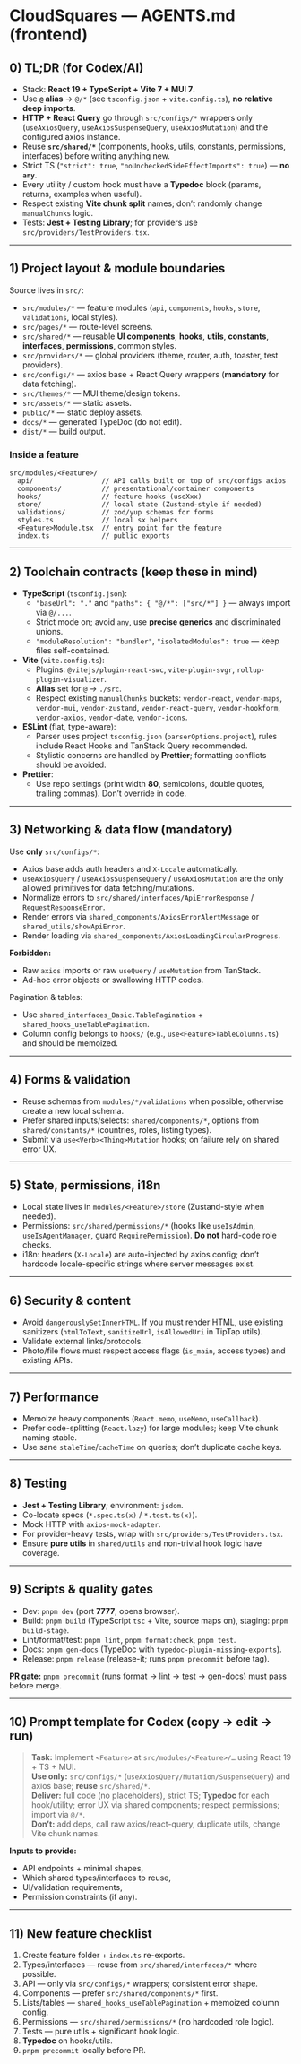 # CloudSquares — AGENTS.md (frontend)

## 0) TL;DR (for Codex/AI)

- Stack: **React 19 + TypeScript + Vite 7 + MUI 7**.
- Use **`@` alias** → `@/*` (see `tsconfig.json` + `vite.config.ts`), **no relative deep imports**.
- **HTTP + React Query** go through `src/configs/*` wrappers only (`useAxiosQuery`, `useAxiosSuspenseQuery`, `useAxiosMutation`) and the configured axios instance.
- Reuse **`src/shared/*`** (components, hooks, utils, constants, permissions, interfaces) before writing anything new.
- Strict TS (`"strict": true`, `"noUncheckedSideEffectImports": true`) — **no `any`**.
- Every utility / custom hook must have a **Typedoc** block (params, returns, examples when useful).
- Respect existing **Vite chunk split** names; don’t randomly change `manualChunks` logic.
- Tests: **Jest + Testing Library**; for providers use `src/providers/TestProviders.tsx`.

---

## 1) Project layout & module boundaries

Source lives in `src/`:

- `src/modules/*` — feature modules (`api`, `components`, `hooks`, `store`, `validations`, local styles).
- `src/pages/*` — route-level screens.
- `src/shared/*` — reusable **UI components**, **hooks**, **utils**, **constants**, **interfaces**, **permissions**, common styles.
- `src/providers/*` — global providers (theme, router, auth, toaster, test providers).
- `src/configs/*` — axios base + React Query wrappers (**mandatory** for data fetching).
- `src/themes/*` — MUI theme/design tokens.
- `src/assets/*` — static assets.
- `public/*` — static deploy assets.
- `docs/*` — generated TypeDoc (do not edit).
- `dist/*` — build output.

### Inside a feature

```plaintext
src/modules/<Feature>/
  api/                 // API calls built on top of src/configs axios
  components/          // presentational/container components
  hooks/               // feature hooks (useXxx)
  store/               // local state (Zustand-style if needed)
  validations/         // zod/yup schemas for forms
  styles.ts            // local sx helpers
  <Feature>Module.tsx  // entry point for the feature
  index.ts             // public exports
```

---

## 2) Toolchain contracts (keep these in mind)

- **TypeScript** (`tsconfig.json`):
  - `"baseUrl": "."` and `"paths": { "@/*": ["src/*"] }` — always import via `@/...`.
  - Strict mode on; avoid `any`, use **precise generics** and discriminated unions.
  - `"moduleResolution": "bundler"`, `"isolatedModules": true` — keep files self-contained.
- **Vite** (`vite.config.ts`):
  - Plugins: `@vitejs/plugin-react-swc`, `vite-plugin-svgr`, `rollup-plugin-visualizer`.
  - **Alias** set for `@` → `./src`.
  - Respect existing `manualChunks` buckets: `vendor-react`, `vendor-maps`, `vendor-mui`, `vendor-zustand`, `vendor-react-query`, `vendor-hookform`, `vendor-axios`, `vendor-date`, `vendor-icons`.
- **ESLint** (flat, type-aware):
  - Parser uses project `tsconfig.json` (`parserOptions.project`), rules include React Hooks and TanStack Query recommended.
  - Stylistic concerns are handled by **Prettier**; formatting conflicts should be avoided.
- **Prettier**:
  - Use repo settings (print width **80**, semicolons, double quotes, trailing commas). Don’t override in code.

---

## 3) Networking & data flow (mandatory)

Use **only** `src/configs/*`:

- Axios base adds auth headers and `X-Locale` automatically.
- `useAxiosQuery` / `useAxiosSuspenseQuery` / `useAxiosMutation` are the only allowed primitives for data fetching/mutations.
- Normalize errors to `src/shared/interfaces/ApiErrorResponse` / `RequestResponseError`.
- Render errors via `shared_components/AxiosErrorAlertMessage` or `shared_utils/showApiError`.
- Render loading via `shared_components/AxiosLoadingCircularProgress`.

**Forbidden:**

- Raw `axios` imports or raw `useQuery` / `useMutation` from TanStack.
- Ad-hoc error objects or swallowing HTTP codes.

Pagination & tables:

- Use `shared_interfaces_Basic.TablePagination` + `shared_hooks_useTablePagination`.
- Column config belongs to `hooks/` (e.g., `use<Feature>TableColumns.ts`) and should be memoized.

---

## 4) Forms & validation

- Reuse schemas from `modules/*/validations` when possible; otherwise create a new local schema.
- Prefer shared inputs/selects: `shared/components/*`, options from `shared/constants/*` (countries, roles, listing types).
- Submit via `use<Verb><Thing>Mutation` hooks; on failure rely on shared error UX.

---

## 5) State, permissions, i18n

- Local state lives in `modules/<Feature>/store` (Zustand-style when needed).
- Permissions: `src/shared/permissions/*` (hooks like `useIsAdmin`, `useIsAgentManager`, guard `RequirePermission`). **Do not** hard-code role checks.
- i18n: headers (`X-Locale`) are auto-injected by axios config; don’t hardcode locale-specific strings where server messages exist.

---

## 6) Security & content

- Avoid `dangerouslySetInnerHTML`. If you must render HTML, use existing sanitizers (`htmlToText`, `sanitizeUrl`, `isAllowedUri` in TipTap utils).
- Validate external links/protocols.
- Photo/file flows must respect access flags (`is_main`, access types) and existing APIs.

---

## 7) Performance

- Memoize heavy components (`React.memo`, `useMemo`, `useCallback`).
- Prefer code-splitting (`React.lazy`) for large modules; keep Vite chunk naming stable.
- Use sane `staleTime`/`cacheTime` on queries; don’t duplicate cache keys.

---

## 8) Testing

- **Jest + Testing Library**; environment: `jsdom`.
- Co-locate specs (`*.spec.ts(x)` / `*.test.ts(x)`).
- Mock HTTP with `axios-mock-adapter`.
- For provider-heavy tests, wrap with `src/providers/TestProviders.tsx`.
- Ensure **pure utils** in `shared/utils` and non-trivial hook logic have coverage.

---

## 9) Scripts & quality gates

- Dev: `pnpm dev` (port **7777**, opens browser).
- Build: `pnpm build` (TypeScript `tsc` + Vite, source maps on), staging: `pnpm build-stage`.
- Lint/format/test: `pnpm lint`, `pnpm format:check`, `pnpm test`.
- Docs: `pnpm gen-docs` (TypeDoc with `typedoc-plugin-missing-exports`).
- Release: `pnpm release` (release-it; runs `pnpm precommit` before tag).

**PR gate:** `pnpm precommit` (runs format → lint → test → gen-docs) must pass before merge.

---

## 10) Prompt template for Codex (copy → edit → run)

> **Task:** Implement `<Feature>` at `src/modules/<Feature>/…` using React 19 + TS + MUI.  
> **Use only:** `src/configs/*` (`useAxiosQuery/Mutation/SuspenseQuery`) and axios base; **reuse** `src/shared/*`.  
> **Deliver:** full code (no placeholders), strict TS; **Typedoc** for each hook/utility; error UX via shared components; respect permissions; import via `@/*`.  
> **Don’t:** add deps, call raw axios/react-query, duplicate utils, change Vite chunk names.

**Inputs to provide:**

- API endpoints + minimal shapes,
- Which shared types/interfaces to reuse,
- UI/validation requirements,
- Permission constraints (if any).

---

## 11) New feature checklist

1. Create feature folder + `index.ts` re-exports.
2. Types/interfaces — reuse from `src/shared/interfaces/*` where possible.
3. API — only via `src/configs/*` wrappers; consistent error shape.
4. Components — prefer `src/shared/components/*` first.
5. Lists/tables — `shared_hooks_useTablePagination` + memoized column config.
6. Permissions — `src/shared/permissions/*` (no hardcoded role logic).
7. Tests — pure utils + significant hook logic.
8. **Typedoc** on hooks/utils.
9. `pnpm precommit` locally before PR.
